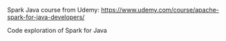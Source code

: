 Spark Java course from Udemy:
https://www.udemy.com/course/apache-spark-for-java-developers/

Code exploration of Spark for Java